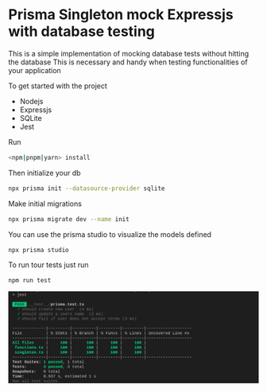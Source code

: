 # Prisma Singleton mock Expressjs with database testing

This is a simple implementation of mocking database tests without hitting the database
This is necessary and handy when testing functionalities of your application

To get started with the project

- Nodejs
- Expressjs
- SQLite
- Jest

Run
```sh
<npm|pnpm|yarn> install 
```
Then initialize your db
```sh
npx prisma init --datasource-provider sqlite
```
Make initial migrations
```sh
npx prisma migrate dev --name init
```

You can use the prisma studio to visualize the models defined
```sh
npx prisma studio
```
To run tour tests just run
```sh
npm run test
```
![Image](./assets/prisma.png)